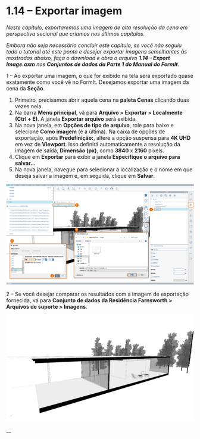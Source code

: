 # 1.14 – Exportar imagem

_Neste capítulo, exportaremos uma imagem de alta resolução da cena em perspectiva secional que criamos nos últimos capítulos._

_Embora não seja necessário concluir este capítulo, se você não seguiu todo o tutorial até este ponto e desejar exportar imagens semelhantes às mostradas abaixo, faça o download e abra o arquivo_ _**1.14 – Export Image.axm**_ _nos_ _**Conjuntos de dados da Parte 1 do Manual do FormIt**._

1 – Ao exportar uma imagem, o que for exibido na tela será exportado quase exatamente como você vê no FormIt. Desejamos exportar uma imagem da cena da **Seção**.

1. Primeiro, precisamos abrir aquela cena na **paleta Cenas** clicando duas vezes nela.
2. Na barra **Menu principal**, vá para **Arquivo > Exportar > Localmente (Ctrl + E)**. A janela **Exportar arquivo** será exibida.
3. Na nova janela, em **Opções de tipo de arquivo**, role para baixo e selecione **Como imagem** (é a última). Na caixa de opções de exportação, após **Predefinição:**, altere a opção suspensa para **4K UHD** em vez de **Viewport**. Isso definirá automaticamente a resolução da imagem de saída, **Dimensão (px)**, como **3840** x **2160** pixels.
4. Clique em **Exportar** para exibir a janela **Especifique o arquivo para salvar...**
5. Na nova janela, navegue para selecionar a localização e o nome em que deseja salvar a imagem e, em seguida, clique em **Salvar**.

![](<../../.gitbook/assets/0 (5).png>)

2 – Se você desejar comparar os resultados com a imagem de exportação fornecida, vá para **Conjunto de dados da Residência Farnsworth > Arquivos de suporte > Imagens**.

![Provided sample export image from the Farnsworth House Data Set.](<../../.gitbook/assets/1 (16).png>)

\_\_

